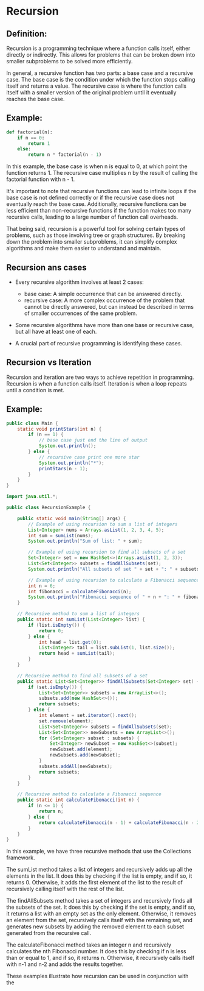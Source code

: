 # Recursion

## Definition:
Recursion is a programming technique where a function calls itself, either directly or indirectly. This allows for
problems that can be broken down into smaller subproblems to be solved more efficiently.

In general, a recursive function has two parts: a base case and a recursive case. The base case is the condition under
which the function stops calling itself and returns a value. The recursive case is where the function calls itself with
a smaller version of the original problem until it eventually reaches the base case.

## Example:

```python
def factorial(n):
    if n == 0:
        return 1
    else:
        return n * factorial(n - 1)
```

In this example, the base case is when n is equal to 0, at which point the function returns 1. The recursive case
multiplies n by the result of calling the factorial function with n - 1.

It's important to note that recursive functions can lead to infinite loops if the base case is not defined correctly or
if the recursive case does not eventually reach the base case. Additionally, recursive functions can be less efficient
than non-recursive functions if the function makes too many recursive calls, leading to a large number of function call
overheads.

That being said, recursion is a powerful tool for solving certain types of problems, such as those involving tree or
graph structures. By breaking down the problem into smaller subproblems, it can simplify complex algorithms and make
them easier to understand and maintain.

## Recursion ans cases
- Every recursive algorithm involves at least 2 cases:
  - base case: A simple occurrence that can be answered directly.
  - recursive case: A more complex occurrence of the problem that cannot be directly answered, but can instead be 
    described in terms of smaller occurrences of the same problem.
  
- Some recursive algorithms have more than one base or recursive
case, but all have at least one of each.
- A crucial part of recursive programming is identifying these cases.

## Recursion vs Iteration

Recursion and iteration are two ways to achieve repetition in programming. Recursion is when a function calls itself.
Iteration is when a loop repeats until a condition is met.

## Example:

```java
public class Main {
    static void printStars(int n) {
        if (n == 1) {
            // base case just end the line of output
            System.out.println();
        } else {
            // recursive case print one more star
            System.out.println("*");
            printStars(n - 1);
        }
    }
}
```
```java
import java.util.*;

public class RecursionExample {

    public static void main(String[] args) {
        // Example of using recursion to sum a list of integers
        List<Integer> nums = Arrays.asList(1, 2, 3, 4, 5);
        int sum = sumList(nums);
        System.out.println("Sum of list: " + sum);

        // Example of using recursion to find all subsets of a set
        Set<Integer> set = new HashSet<>(Arrays.asList(1, 2, 3));
        List<Set<Integer>> subsets = findAllSubsets(set);
        System.out.println("All subsets of set " + set + ": " + subsets);

        // Example of using recursion to calculate a Fibonacci sequence
        int n = 6;
        int fibonacci = calculateFibonacci(n);
        System.out.println("Fibonacci sequence of " + n + ": " + fibonacci);
    }

    // Recursive method to sum a list of integers
    public static int sumList(List<Integer> list) {
        if (list.isEmpty()) {
            return 0;
        } else {
            int head = list.get(0);
            List<Integer> tail = list.subList(1, list.size());
            return head + sumList(tail);
        }
    }

    // Recursive method to find all subsets of a set
    public static List<Set<Integer>> findAllSubsets(Set<Integer> set) {
        if (set.isEmpty()) {
            List<Set<Integer>> subsets = new ArrayList<>();
            subsets.add(new HashSet<>());
            return subsets;
        } else {
            int element = set.iterator().next();
            set.remove(element);
            List<Set<Integer>> subsets = findAllSubsets(set);
            List<Set<Integer>> newSubsets = new ArrayList<>();
            for (Set<Integer> subset : subsets) {
                Set<Integer> newSubset = new HashSet<>(subset);
                newSubset.add(element);
                newSubsets.add(newSubset);
            }
            subsets.addAll(newSubsets);
            return subsets;
        }
    }

    // Recursive method to calculate a Fibonacci sequence
    public static int calculateFibonacci(int n) {
        if (n <= 1) {
            return n;
        } else {
            return calculateFibonacci(n - 1) + calculateFibonacci(n - 2);
        }
    }
}
```

In this example, we have three recursive methods that use the Collections framework.

The sumList method takes a list of integers and recursively adds up all the elements in the list. It does this by
checking if the list is empty, and if so, it returns 0. Otherwise, it adds the first element of the list to the result
of recursively calling itself with the rest of the list.

The findAllSubsets method takes a set of integers and recursively finds all the subsets of the set. It does this by
checking if the set is empty, and if so, it returns a list with an empty set as the only element. Otherwise, it removes
an element from the set, recursively calls itself with the remaining set, and generates new subsets by adding the
removed element to each subset generated from the recursive call.

The calculateFibonacci method takes an integer n and recursively calculates the nth Fibonacci number. It does this by
checking if n is less than or equal to 1, and if so, it returns n. Otherwise, it recursively calls itself with n-1 and
n-2 and adds the results together.

These examples illustrate how recursion can be used in conjunction with the

